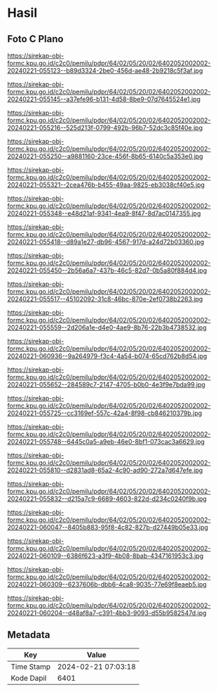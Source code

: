 # Hasil

## Foto C Plano

https://sirekap-obj-formc.kpu.go.id/c2c0/pemilu/pdpr/64/02/05/20/02/6402052002002-20240221-055123--b89d3324-2be0-456d-ae48-2b9218c5f3af.jpg

https://sirekap-obj-formc.kpu.go.id/c2c0/pemilu/pdpr/64/02/05/20/02/6402052002002-20240221-055145--a37efe96-b131-4d58-8be9-07d7645524e1.jpg

https://sirekap-obj-formc.kpu.go.id/c2c0/pemilu/pdpr/64/02/05/20/02/6402052002002-20240221-055216--525d213f-0799-492b-96b7-52dc3c85f40e.jpg

https://sirekap-obj-formc.kpu.go.id/c2c0/pemilu/pdpr/64/02/05/20/02/6402052002002-20240221-055250--a9881160-23ce-456f-8b65-6140c5a353e0.jpg

https://sirekap-obj-formc.kpu.go.id/c2c0/pemilu/pdpr/64/02/05/20/02/6402052002002-20240221-055321--2cea476b-b455-49aa-9825-eb3038cf40e5.jpg

https://sirekap-obj-formc.kpu.go.id/c2c0/pemilu/pdpr/64/02/05/20/02/6402052002002-20240221-055348--e48d21af-9341-4ea9-8f47-8d7ac0147355.jpg

https://sirekap-obj-formc.kpu.go.id/c2c0/pemilu/pdpr/64/02/05/20/02/6402052002002-20240221-055418--d89a1e27-db96-4567-917d-a24d72b03360.jpg

https://sirekap-obj-formc.kpu.go.id/c2c0/pemilu/pdpr/64/02/05/20/02/6402052002002-20240221-055450--2b56a6a7-437b-46c5-82d7-0b5a80f884d4.jpg

https://sirekap-obj-formc.kpu.go.id/c2c0/pemilu/pdpr/64/02/05/20/02/6402052002002-20240221-055517--45102092-31c8-46bc-870e-2ef0738b2263.jpg

https://sirekap-obj-formc.kpu.go.id/c2c0/pemilu/pdpr/64/02/05/20/02/6402052002002-20240221-055559--2d206a1e-d4e0-4ae9-8b76-22b3b4738532.jpg

https://sirekap-obj-formc.kpu.go.id/c2c0/pemilu/pdpr/64/02/05/20/02/6402052002002-20240221-060936--9a264979-f3c4-4a54-b074-65cd762b8d54.jpg

https://sirekap-obj-formc.kpu.go.id/c2c0/pemilu/pdpr/64/02/05/20/02/6402052002002-20240221-055652--284589c7-2147-4705-b0b0-4e3f9e7bda99.jpg

https://sirekap-obj-formc.kpu.go.id/c2c0/pemilu/pdpr/64/02/05/20/02/6402052002002-20240221-055725--cc3169ef-557c-42a4-8f98-cb846210379b.jpg

https://sirekap-obj-formc.kpu.go.id/c2c0/pemilu/pdpr/64/02/05/20/02/6402052002002-20240221-055748--6445c0a5-a9eb-46e0-8bf1-073cac3a6629.jpg

https://sirekap-obj-formc.kpu.go.id/c2c0/pemilu/pdpr/64/02/05/20/02/6402052002002-20240221-055810--d2831ad8-65a2-4c90-ad90-272a7d647efe.jpg

https://sirekap-obj-formc.kpu.go.id/c2c0/pemilu/pdpr/64/02/05/20/02/6402052002002-20240221-055832--d215a7c9-6689-4603-822d-d234c0240f9b.jpg

https://sirekap-obj-formc.kpu.go.id/c2c0/pemilu/pdpr/64/02/05/20/02/6402052002002-20240221-060047--8405b883-95f8-4c82-827b-d27449b05e33.jpg

https://sirekap-obj-formc.kpu.go.id/c2c0/pemilu/pdpr/64/02/05/20/02/6402052002002-20240221-060109--6386f623-a3f9-4b08-8bab-4347161953c3.jpg

https://sirekap-obj-formc.kpu.go.id/c2c0/pemilu/pdpr/64/02/05/20/02/6402052002002-20240221-060309--6237606b-dbb6-4ca8-9035-77e69f8eaeb5.jpg

https://sirekap-obj-formc.kpu.go.id/c2c0/pemilu/pdpr/64/02/05/20/02/6402052002002-20240221-060204--d48af8a7-c391-4bb3-9093-d55b9582547d.jpg


## Metadata

| Key        | Value               |
| ---------- | ------------------- |
| Time Stamp | 2024-02-21 07:03:18 |
| Kode Dapil | 6401                |



